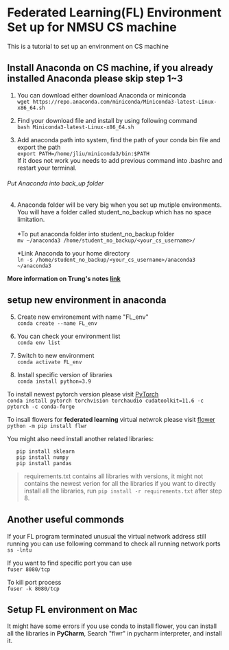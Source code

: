 # Federated Learning(FL) Environment Set up for NMSU CS machine
This is a tutorial to set up an environment on CS machine 

## Install Anaconda on CS machine, if you already installed Anaconda please skip step 1~3
1. You can download either download Anaconda or miniconda <br/>
```wget https://repo.anaconda.com/miniconda/Miniconda3-latest-Linux-x86_64.sh```

2. Find your download file and install by using following command <br/>
```bash Miniconda3-latest-Linux-x86_64.sh```

3. Add anaconda path into system, find the path of your conda bin file and export the path <br/>
```export PATH=/home/jliu/miniconda3/bin:$PATH```<br/>
If it does not work you needs to add previous command into .bashrc and restart your terminal. 

###### Put Anaconda into back_up folder 
4. Anaconda folder will be very big when you set up mutiple environments. You will have a folder called student_no_backup which has no space limitation. <br/>   
   *To put anaconda folder into student_no_backup folder <br/>
```mv ~/anaconda3 /home/student_no_backup/<your_cs_username>/```

   *Link Anaconda to your home directory  <br/>
```ln -s /home/student_no_backup/<your_cs_username>/anaconda3 ~/anaconda3```

**More information on Trung's notes [link](https://github.com/huipingcao/papers)**

## setup new environment in anaconda
5. Create new environement with name "FL_env" <br/>
```conda create --name FL_env```

6. You can check your environment list <br/>
```conda env list```

7. Switch to new environment <br/>
```conda activate FL_env```

8. Install specific version of libraries <br/>
```conda install python=3.9```<br/>

To install newest pytorch version please visit [PyTorch](https://pytorch.org/)<br/>
```conda install pytorch torchvision torchaudio cudatoolkit=11.6 -c pytorch -c conda-forge```<br/>

To insall flowers for **federated learning** virtual netwrok please visit [flower](https://flower.dev/docs/installation.html)<br/>
```python -m pip install flwr```<br/>

You might also need install another related libraries: <br/>
```
   pip install sklearn
   pip install numpy 
   pip install pandas
```

> requirements.txt contains all libraries with versions, it might not contains the newest verion for all the libraries
if you want to directly install all the libraries, run 
```pip install -r requirements.txt``` after step 8.


## Another useful commonds
If your FL program terminated unusual the virtual network address still running you can use following command to check all running network ports <br/>
```ss -lntu```<br/>

If you want to find specific port you can use <br/>
```fuser 8080/tcp```

To kill port process <br/>
```fuser -k 8080/tcp```


## Setup FL environment on Mac
It might have some errors if you use conda to install flower, you can install all the libraries in **PyCharm**, Search "flwr" in pycharm interpreter, and install it.  
